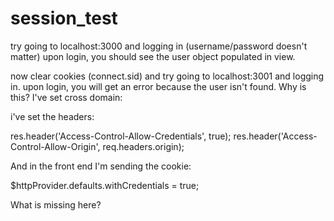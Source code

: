 session_test
============
try going to localhost:3000 and logging in (username/password doesn't matter)
upon login, you should see the user object populated in view.

now clear cookies (connect.sid) and try going to localhost:3001 and logging in.
upon login, you will get an error because the user isn't found. Why is this? I've set cross domain:

i've set the headers:

res.header('Access-Control-Allow-Credentials', true);
res.header('Access-Control-Allow-Origin', req.headers.origin);

And in the front end I'm sending the cookie:

$httpProvider.defaults.withCredentials = true; 

What is missing here?
